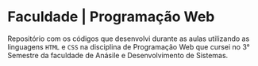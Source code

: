 # Faculdade | Programação Web

Repositório com os códigos que desenvolvi durante as aulas utilizando as linguagens `HTML` e `CSS` na disciplina de Programação Web que cursei no 3° Semestre da faculdade de Anásile e Desenvolvimento de Sistemas.